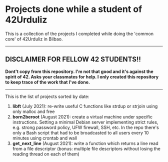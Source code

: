 # Projects done while a student of 42Urduliz

This is a collection of the projects I completed while doing the 'common core' of 42Urduliz in Bilbao.

---
## DISCLAIMER FOR FELLOW 42 STUDENTS!!
**Dont't copy from this repository. I'm not that good and it's against the spirit of 42. Asks your classmates for help. I only created this repository to keep trace of the work that I've done.**

---

This is the list of projects sorted by date:
1. **libft** (July 2021): re-write useful C functions like strdup or strjoin using only malloc and free
2. **born2beroot** (August 2021): create a virtual machine under specific instructions. Setting a minimal Debian server implementing strict rules, e.g. strong password policy, UFW firewall, SSH, etc. In the repo there's only a Bash script that had to be broadcasted to all users every 10 minutes using crontab and wall
3. **get_next_line** (August 2021): write a function which returns a line read from a
file descriptor (bonus: multiple file descriptors without losing the reading thread on each of them)
